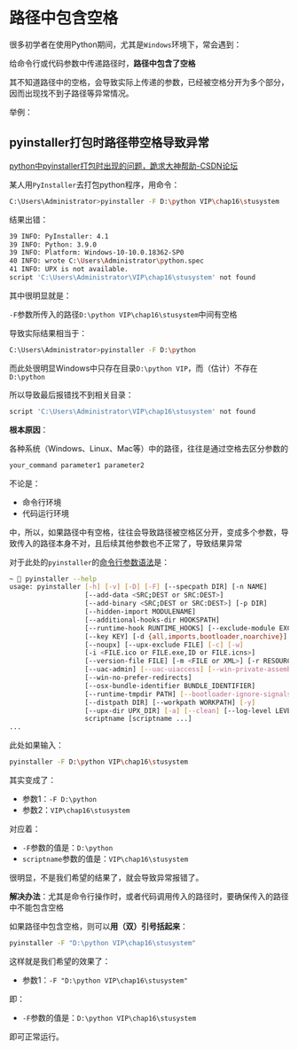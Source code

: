 # 路径中包含空格

很多初学者在使用Python期间，尤其是`Windows`环境下，常会遇到：

给命令行或代码参数中传递路径时，**路径中包含了空格**

其不知道路径中的空格，会导致实际上传递的参数，已经被空格分开为多个部分，因而出现找不到子路径等异常情况。

举例：

## pyinstaller打包时路径带空格导致异常

[python中pyinstaller打包时出现的问题，跪求大神帮助-CSDN论坛](https://bbs.csdn.net/topics/398452775)

某人用`PyInstaller`去打包python程序，用命令：

```bash
C:\Users\Administrator>pyinstaller -F D:\python VIP\chap16\stusystem
```

结果出错：

```bash
39 INFO: PyInstaller: 4.1
39 INFO: Python: 3.9.0
39 INFO: Platform: Windows-10-10.0.18362-SP0
40 INFO: wrote C:\Users\Administrator\python.spec
41 INFO: UPX is not available.
script 'C:\Users\Administrator\VIP\chap16\stusystem' not found
```

其中很明显就是：

`-F`参数所传入的路径`D:\python VIP\chap16\stusystem`中间有空格

导致实际结果相当于：

```bash
C:\Users\Administrator>pyinstaller -F D:\python
```

而此处很明显Windows中只存在目录`D:\python VIP`，而（估计）不存在`D:\python`

所以导致最后报错找不到相关目录：

```bash
script 'C:\Users\Administrator\VIP\chap16\stusystem' not found
```

**根本原因**：

各种系统（Windows、Linux、Mac等）中的路径，往往是通过空格去区分参数的

```bash
your_command parameter1 parameter2
```

不论是：

* 命令行环境
* 代码运行环境

中，所以，如果路径中有空格，往往会导致路径被空格区分开，变成多个参数，导致传入的路径本身不对，且后续其他参数也不正常了，导致结果异常

对于此处的`pyinstaller`的[命令行参数语法](https://pyinstaller.readthedocs.io/en/stable/man/pyinstaller.html)是：

```bash
~  pyinstaller --help
usage: pyinstaller [-h] [-v] [-D] [-F] [--specpath DIR] [-n NAME]
                   [--add-data <SRC;DEST or SRC:DEST>]
                   [--add-binary <SRC;DEST or SRC:DEST>] [-p DIR]
                   [--hidden-import MODULENAME]
                   [--additional-hooks-dir HOOKSPATH]
                   [--runtime-hook RUNTIME_HOOKS] [--exclude-module EXCLUDES]
                   [--key KEY] [-d {all,imports,bootloader,noarchive}] [-s]
                   [--noupx] [--upx-exclude FILE] [-c] [-w]
                   [-i <FILE.ico or FILE.exe,ID or FILE.icns>]
                   [--version-file FILE] [-m <FILE or XML>] [-r RESOURCE]
                   [--uac-admin] [--uac-uiaccess] [--win-private-assemblies]
                   [--win-no-prefer-redirects]
                   [--osx-bundle-identifier BUNDLE_IDENTIFIER]
                   [--runtime-tmpdir PATH] [--bootloader-ignore-signals]
                   [--distpath DIR] [--workpath WORKPATH] [-y]
                   [--upx-dir UPX_DIR] [-a] [--clean] [--log-level LEVEL]
                   scriptname [scriptname ...]
...
```

此处如果输入：

```bash
pyinstaller -F D:\python VIP\chap16\stusystem
```

其实变成了：

* 参数1：`-F D:\python`
* 参数2：`VIP\chap16\stusystem`

对应着：

* `-F`参数的值是：`D:\python`
* `scriptname`参数的值是：`VIP\chap16\stusystem`

很明显，不是我们希望的结果了，就会导致异常报错了。

**解决办法**：尤其是命令行操作时，或者代码调用传入的路径时，要确保传入的路径中不能包含空格

如果路径中包含空格，则可以**用（双）引号括起来**：

```bash
pyinstaller -F "D:\python VIP\chap16\stusystem"
```

这样就是我们希望的效果了：

* 参数1：`-F "D:\python VIP\chap16\stusystem"`

即：

* `-F`参数的值是：`D:\python VIP\chap16\stusystem`

即可正常运行。
